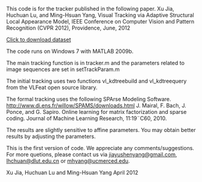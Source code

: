 This code is for the tracker published in the following paper.
Xu Jia, Huchuan Lu, and Ming-Hsuan Yang, Visual Tracking via Adaptive Structural Local Appearance Model, IEEE Conference on Computer Vision and Pattern Recognition (CVPR 2012), Providence, June, 2012

[Click to download dataset](https://d.pcs.baidu.com/file/08842f2151250b770f9d9aa92f004e9a?fid=2442663175-250528-1070298410631749&dstime=1527848488&rt=sh&sign=FDtAERV-DCb740ccc5511e5e8fedcff06b081203-t4mOSOAXfGRN7iCY3U4aEnPgJhc%3D&expires=8h&chkv=1&chkbd=0&chkpc=&dp-logid=3519856709366838859&dp-callid=0&r=690004324)

The code runs on Windows 7 with MATLAB 2009b.

The main tracking function is in tracker.m and the parameters related to image sequences are set in setTrackParam.m

The initial tracking uses two functions vl_kdtreebuild and vl_kdtreequery from the VLFeat open source library.

The formal tracking uses the following SPArse Modeling Software.
http://www.di.ens.fr/willow/SPAMS/downloads.html
J. Mairal, F. Bach, J. Ponce, and G. Sapiro. Online learning for matrix factorization and sparse coding. Journal of Machine Learning Research, 11:19¨C60, 2010.

The results are slightly sensitive to affine parameters. You may obtain better results by adjusting the parameters.  


This is the first version of code. We appreciate any comments/suggestions. For more quetions, please contact us via jiayushenyang@gmail.com, lhchuan@dlut.edu.cn or mhyang@ucmerced.edu.
	
Xu Jia, Huchuan Lu and Ming-Hsuan Yang 
April 2012
